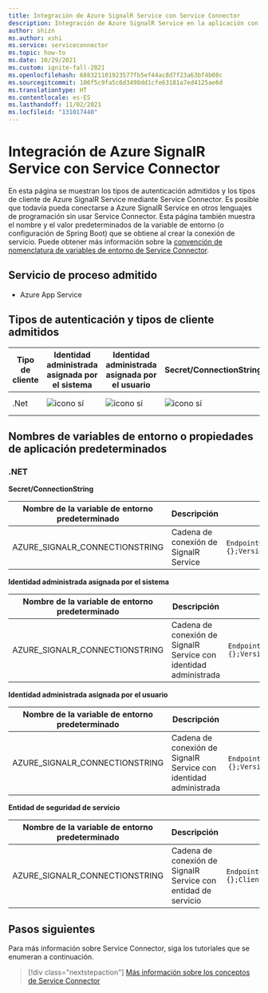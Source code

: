 ```yaml
---
title: Integración de Azure SignalR Service con Service Connector
description: Integración de Azure SignalR Service en la aplicación con Service Connector
author: shizn
ms.author: xshi
ms.service: serviceconnector
ms.topic: how-to
ms.date: 10/29/2021
ms.custom: ignite-fall-2021
ms.openlocfilehash: 688321101923577fb5ef44ac8d7f23a63bf4b08c
ms.sourcegitcommit: 106f5c9fa5c6d3498dd1cfe63181a7ed4125ae6d
ms.translationtype: HT
ms.contentlocale: es-ES
ms.lasthandoff: 11/02/2021
ms.locfileid: "131017440"
---
```

# <a name="integrate-azure-signalr-service-with-service-connector"></a>Integración de Azure SignalR Service con Service Connector

En esta página se muestran los tipos de autenticación admitidos y los tipos de cliente de Azure SignalR Service mediante Service Connector. Es posible que todavía pueda conectarse a Azure SignalR Service en otros lenguajes de programación sin usar Service Connector. Esta página también muestra el nombre y el valor predeterminados de la variable de entorno (o configuración de Spring Boot) que se obtiene al crear la conexión de servicio. Puede obtener más información sobre la [convención de nomenclatura de variables de entorno de Service Connector](concept-service-connector-internals.md).

## <a name="supported-compute-service"></a>Servicio de proceso admitido

- Azure App Service

## <a name="supported-authentication-types-and-client-types"></a>Tipos de autenticación y tipos de cliente admitidos

| Tipo de cliente | Identidad administrada asignada por el sistema | Identidad administrada asignada por el usuario | Secret/ConnectionString | Entidad de servicio |
| --- | --- | --- | --- | --- |
| .Net | ![icono sí](./media/green-check.png) | ![icono sí](./media/green-check.png) | ![icono sí](./media/green-check.png) | ![icono sí](./media/green-check.png) |

## <a name="default-environment-variable-names-or-application-properties"></a>Nombres de variables de entorno o propiedades de aplicación predeterminados

### <a name="net"></a>.NET

**Secret/ConnectionString**

| Nombre de la variable de entorno predeterminado | Descripción | Valor de ejemplo |
| --- | --- | --- |
| AZURE_SIGNALR_CONNECTIONSTRING | Cadena de conexión de SignalR Service | `Endpoint=https://{signalrName}.service.signalr.net;AccessKey={};Version=1.0;` |

**Identidad administrada asignada por el sistema**

| Nombre de la variable de entorno predeterminado | Descripción | Valor de ejemplo |
| --- | --- | --- |
| AZURE_SIGNALR_CONNECTIONSTRING | Cadena de conexión de SignalR Service con identidad administrada | `Endpoint=https://{signalrName}.service.signalr.net;AuthType=aad;ClientId={};Version=1.0;` |

**Identidad administrada asignada por el usuario**

| Nombre de la variable de entorno predeterminado | Descripción | Valor de ejemplo |
| --- | --- | --- |
| AZURE_SIGNALR_CONNECTIONSTRING | Cadena de conexión de SignalR Service con identidad administrada | `Endpoint=https://{signalrName}.service.signalr.net;AuthType=aad;ClientId={};Version=1.0;` |

**Entidad de seguridad de servicio**

| Nombre de la variable de entorno predeterminado | Descripción | Valor de ejemplo |
| --- | --- | --- |
| AZURE_SIGNALR_CONNECTIONSTRING | Cadena de conexión de SignalR Service con entidad de servicio | `Endpoint=https://{signalrName}.service.signalr.net;AuthType=aad;ClientId={};ClientSecret={};TenantId={};Version=1.0;` |

## <a name="next-steps"></a>Pasos siguientes

Para más información sobre Service Connector, siga los tutoriales que se enumeran a continuación.

> [!div class="nextstepaction"]
> [Más información sobre los conceptos de Service Connector](./concept-service-connector-internals.md)
